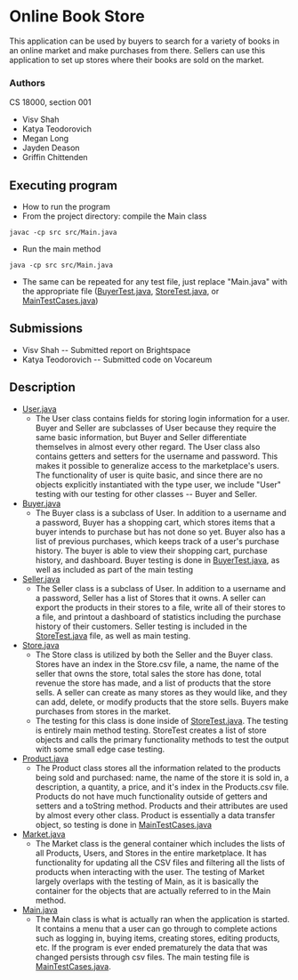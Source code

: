 # Online Book Store

This application can be used by buyers to search for a variety of books in an online market and make purchases from
there. Sellers can use this application to set up stores where their books are sold on the market.

### Authors

CS 18000, section 001

* Visv Shah
* Katya Teodorovich
* Megan Long
* Jayden Deason
* Griffin Chittenden

## Executing program

* How to run the program
* From the project directory: compile the Main class

```
javac -cp src src/Main.java
```

* Run the main method

```
java -cp src src/Main.java
```

* The same can be repeated for any test file, just replace "Main.java" with the appropriate
  file ([BuyerTest.java](src/BuyerTest.java), [StoreTest.java](src/StoreTest.java),
  or [MainTestCases.java](src/MainTestCases.java))

## Submissions

* Visv Shah -- Submitted report on Brightspace
* Katya Teodorovich -- Submitted code on Vocareum

## Description

* [User.java](src/User.java)
    * The User class contains fields for storing login information for a user. Buyer and Seller are subclasses of User
      because they require the same basic information, but Buyer and Seller differentiate themselves in almost every
      other regard. The User class also contains getters and setters for the username and password. This makes it
      possible to generalize access to the marketplace's users. The functionality of user is quite basic, and since
      there are no objects explicitly instantiated with the type user, we include "User" testing with our testing for
      other classes -- Buyer and Seller.
* [Buyer.java](src/Buyer.java)
    * The Buyer class is a subclass of User. In addition to a username and a password, Buyer has a shopping cart, which
      stores items that a buyer intends to purchase but has not done so yet. Buyer also has a list of previous
      purchases, which keeps track of a user's purchase history. The buyer is able to view their shopping cart, purchase
      history, and dashboard. Buyer testing is done in [BuyerTest.java](src/BuyerTest.java), as well as included as part
      of the main testing
* [Seller.java](src/Seller.java)
    * The Seller class is a subclass of User. In addition to a username and a password, Seller has a list of Stores that
      it owns. A seller can export the products in their stores to a file, write all of their stores to a file, and
      printout a dashboard of statistics including the purchase history of their customers. Seller testing is included
      in the [StoreTest.java](src/StoreTest.java) file, as well as main testing.
* [Store.java](src/Store.java)
    * The Store class is utilized by both the Seller and the Buyer class. Stores have an index in the Store.csv file, a
      name, the name of the seller that owns the store, total sales the store has done, total revenue the store has
      made, and a list of products that the store sells. A seller can create as many stores as they would like, and they
      can add, delete, or modify products that the store sells. Buyers make purchases from stores in the market.
    * The testing for this class is done inside of [StoreTest.java](src/StoreTest.java). The testing is entirely main
      method testing.
      StoreTest
      creates a list of store objects and calls the primary functionality methods to test the output with some small
      edge
      case testing.
* [Product.java](src/Product.java)
    * The Product class stores all the information related to the products being sold and purchased: name, the name of
      the store it is sold in, a description, a quantity, a price, and it's index in the Products.csv file. Products do
      not have much functionality outside of getters and setters and a toString method. Products and their attributes
      are used by almost every other class. Product is essentially a data transfer object, so testing is done
      in [MainTestCases.java](src/MainTestCases.java)
* [Market.java](src/Market.java)
    * The Market class is the general container which includes the lists of all Products, Users, and Stores in the
      entire marketplace. It has functionality for updating all the CSV files and filtering all the lists of products
      when interacting with the user. The testing of Market largely overlaps with the testing of Main, as it is
      basically the container for the objects that are actually referred to in the Main method.
* [Main.java](src/Main.java)
    * The Main class is what is actually ran when the application is started. It contains a menu that a user can go
      through to complete actions such as logging in, buying items, creating stores, editing products, etc. If the
      program is ever ended prematurely the data that was changed persists through csv files. The main testing file
      is [MainTestCases.java](src/MainTestCases.java). 


